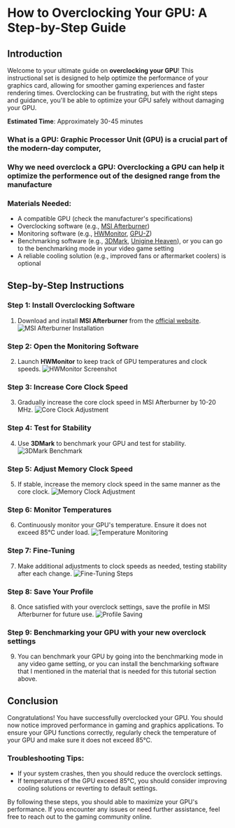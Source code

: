 # How to Overclocking Your GPU: A Step-by-Step Guide

## Introduction
Welcome to your ultimate guide on **overclocking your GPU**! This instructional set is designed to help optimize the performance of your graphics card, allowing for smoother gaming experiences and faster rendering times. Overclocking can be frustrating, but with the right steps and guidance, you'll be able to optimize your GPU safely without damaging your GPU.

**Estimated Time**: Approximately 30-45 minutes

### What is a GPU: Graphic Processor Unit (GPU) is a crucial part of the modern-day computer,

### Why we need overclock a GPU: Overclocking a GPU can help it optimize the performence out of the designed range from the manufacture

### Materials Needed:
- A compatible GPU (check the manufacturer's specifications)
- Overclocking software (e.g., [MSI Afterburner](https://www.msi.com/page/afterburner))
- Monitoring software (e.g., [HWMonitor](https://www.cpuid.com/softwares/hwmonitor.html), [GPU-Z](https://www.techpowerup.com/gpuz/))
- Benchmarking software (e.g., [3DMark](https://www.futuremark.com/benchmarks/3dmark), [Unigine Heaven](https://unigine.com/heaven)), or you can go to the benchmarking mode in your video game setting 
- A reliable cooling solution (e.g., improved fans or aftermarket coolers) is optional 

## Step-by-Step Instructions

### Step 1: Install Overclocking Software
1. Download and install **MSI Afterburner** from the [official website](https://www.msi.com/page/afterburner).
   ![MSI Afterburner Installation](https://storage-asset.msi.com/event/2020/vga/AfterburnerNew/image/afbr.jpg) <!-- Replace with an image of the installation process -->

### Step 2: Open the Monitoring Software
2. Launch **HWMonitor** to keep track of GPU temperatures and clock speeds.
   ![HWMonitor Screenshot](https://www.reddit.com/media?url=https%3A%2F%2Fi.redd.it%2Fqhovhkwmgr5a1.jpg) <!-- Replace with a screenshot of HWMonitor -->

### Step 3: Increase Core Clock Speed
3. Gradually increase the core clock speed in MSI Afterburner by 10-20 MHz.
   ![Core Clock Adjustment](https://example.com/core-clock-adjustment.jpg) <!-- Replace with an image showing core clock adjustment -->

### Step 4: Test for Stability
4. Use **3DMark** to benchmark your GPU and test for stability.
   ![3DMark Benchmark](https://example.com/3dmark-benchmark.jpg) <!-- Replace with an image of a benchmark result -->

### Step 5: Adjust Memory Clock Speed
5. If stable, increase the memory clock speed in the same manner as the core clock.
   ![Memory Clock Adjustment](https://example.com/memory-clock-adjustment.jpg) <!-- Replace with an image showing memory clock adjustment -->

### Step 6: Monitor Temperatures
6. Continuously monitor your GPU's temperature. Ensure it does not exceed 85°C under load.
   ![Temperature Monitoring](https://example.com/temperature-monitoring.jpg) <!-- Replace with an image of temperature monitoring -->

### Step 7: Fine-Tuning
7. Make additional adjustments to clock speeds as needed, testing stability after each change.
   ![Fine-Tuning Steps](https://example.com/fine-tuning.jpg) <!-- Replace with an image showing the fine-tuning process -->

### Step 8: Save Your Profile
8. Once satisfied with your overclock settings, save the profile in MSI Afterburner for future use.
   ![Profile Saving](https://example.com/profile-saving.jpg) <!-- Replace with an image of saving settings -->

### Step 9: Benchmarking your GPU with your new overclock settings
9. You can benchmark your GPU by going into the benchmarking mode in any video game setting, or you can install the benchmarking software that I mentioned in the material that is needed for this tutorial section above.

## Conclusion
Congratulations! You have successfully overclocked your GPU. You should now notice improved performance in gaming and graphics applications. To ensure your GPU functions correctly, regularly check the temperature of your GPU and make sure it does not exceed 85°C.

### Troubleshooting Tips:
- If your system crashes, then you should reduce the overclock settings.
- If temperatures of the GPU exceed 85°C, you should consider improving cooling solutions or reverting to default settings.

By following these steps, you should able to maximize your GPU's performance. If you encounter any issues or need further assistance, feel free to reach out to the gaming community online.
